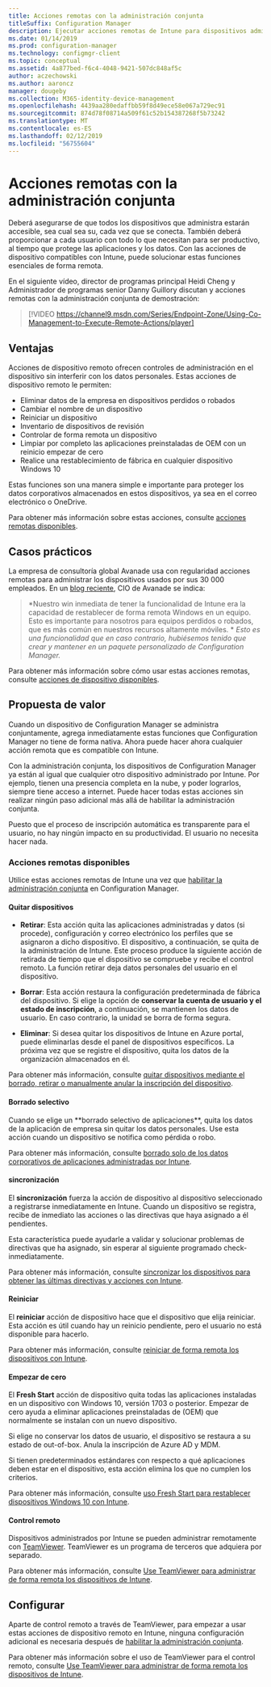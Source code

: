 ```yaml
---
title: Acciones remotas con la administración conjunta
titleSuffix: Configuration Manager
description: Ejecutar acciones remotas de Intune para dispositivos administrados conjuntamente
ms.date: 01/14/2019
ms.prod: configuration-manager
ms.technology: configmgr-client
ms.topic: conceptual
ms.assetid: 4a877bed-f6c4-4048-9421-507dc848af5c
author: aczechowski
ms.author: aaroncz
manager: dougeby
ms.collection: M365-identity-device-management
ms.openlocfilehash: 4439aa280edaffbb59f8d49ece58e067a729ec91
ms.sourcegitcommit: 874d78f08714a509f61c52b154387268f5b73242
ms.translationtype: MT
ms.contentlocale: es-ES
ms.lasthandoff: 02/12/2019
ms.locfileid: "56755604"
---
```

# <a name="remote-actions-with-co-management"></a>Acciones remotas con la administración conjunta

Deberá asegurarse de que todos los dispositivos que administra estarán accesible, sea cual sea su, cada vez que se conecta. También deberá proporcionar a cada usuario con todo lo que necesitan para ser productivo, al tiempo que protege las aplicaciones y los datos. Con las acciones de dispositivo compatibles con Intune, puede solucionar estas funciones esenciales de forma remota.

En el siguiente vídeo, director de programas principal Heidi Cheng y Administrador de programas senior Danny Guillory discutan y acciones remotas con la administración conjunta de demostración:

> [!VIDEO https://channel9.msdn.com/Series/Endpoint-Zone/Using-Co-Management-to-Execute-Remote-Actions/player]



## <a name="benefits"></a>Ventajas

Acciones de dispositivo remoto ofrecen controles de administración en el dispositivo sin interferir con los datos personales. Estas acciones de dispositivo remoto le permiten: 
- Eliminar datos de la empresa en dispositivos perdidos o robados  
- Cambiar el nombre de un dispositivo  
- Reiniciar un dispositivo  
- Inventario de dispositivos de revisión  
- Controlar de forma remota un dispositivo  
- Limpiar por completo las aplicaciones preinstaladas de OEM con un reinicio empezar de cero  
- Realice una restablecimiento de fábrica en cualquier dispositivo Windows 10  

Estas funciones son una manera simple e importante para proteger los datos corporativos almacenados en estos dispositivos, ya sea en el correo electrónico o OneDrive.

Para obtener más información sobre estas acciones, consulte [acciones remotas disponibles](#available-remote-actions). 



## <a name="case-studies"></a>Casos prácticos

La empresa de consultoría global Avanade usa con regularidad acciones remotas para administrar los dispositivos usados por sus 30 000 empleados. En un [blog reciente](https://www.microsoft.com/microsoft-365/blog/2018/02/07/the-future-is-on-the-other-side-of-this-bridge/), CIO de Avanade se indica:

> *Nuestro win inmediata de tener la funcionalidad de Intune era la capacidad de restablecer de forma remota Windows en un equipo. Esto es importante para nosotros para equipos perdidos o robados, que es más común en nuestros recursos altamente móviles. * 
>  *Esto es una funcionalidad que en caso contrario, hubiésemos tenido que crear y mantener en un paquete personalizado de Configuration Manager.*

Para obtener más información sobre cómo usar estas acciones remotas, consulte [acciones de dispositivo disponibles](https://docs.microsoft.com/intune/device-management#available-device-actions).


## <a name="value-proposition"></a>Propuesta de valor

Cuando un dispositivo de Configuration Manager se administra conjuntamente, agrega inmediatamente estas funciones que Configuration Manager no tiene de forma nativa. Ahora puede hacer ahora cualquier acción remota que es compatible con Intune. 

Con la administración conjunta, los dispositivos de Configuration Manager ya están al igual que cualquier otro dispositivo administrado por Intune. Por ejemplo, tienen una presencia completa en la nube, y poder lograrlos, siempre tiene acceso a internet. Puede hacer todas estas acciones sin realizar ningún paso adicional más allá de habilitar la administración conjunta.

Puesto que el proceso de inscripción automática es transparente para el usuario, no hay ningún impacto en su productividad. El usuario no necesita hacer nada.


### <a name="available-remote-actions"></a>Acciones remotas disponibles

Utilice estas acciones remotas de Intune una vez que [habilitar la administración conjunta](/sccm/comanage/how-to-enable) en Configuration Manager.

#### <a name="remove-devices"></a>Quitar dispositivos
- **Retirar**: Esta acción quita las aplicaciones administradas y datos (si procede), configuración y correo electrónico los perfiles que se asignaron a dicho dispositivo. El dispositivo, a continuación, se quita de la administración de Intune. Este proceso produce la siguiente acción de retirada de tiempo que el dispositivo se compruebe y recibe el control remoto. La función retirar deja datos personales del usuario en el dispositivo.  

- **Borrar**: Esta acción restaura la configuración predeterminada de fábrica del dispositivo. Si elige la opción de **conservar la cuenta de usuario y el estado de inscripción**, a continuación, se mantienen los datos de usuario. En caso contrario, la unidad se borra de forma segura.  

- **Eliminar**: Si desea quitar los dispositivos de Intune en Azure portal, puede eliminarlas desde el panel de dispositivos específicos. La próxima vez que se registre el dispositivo, quita los datos de la organización almacenados en él.  

Para obtener más información, consulte [quitar dispositivos mediante el borrado, retirar o manualmente anular la inscripción del dispositivo](https://docs.microsoft.com/intune/devices-wipe).

#### <a name="selective-wipe"></a>Borrado selectivo
<!--SCCMDocs issue 973--> Cuando se elige un **borrado selectivo de aplicaciones**, quita los datos de la aplicación de empresa sin quitar los datos personales. Use esta acción cuando un dispositivo se notifica como pérdida o robo. 

Para obtener más información, consulte [borrado solo de los datos corporativos de aplicaciones administradas por Intune](https://docs.microsoft.com/intune/apps-selective-wipe).

#### <a name="sync"></a>sincronización
El **sincronización** fuerza la acción de dispositivo al dispositivo seleccionado a registrarse inmediatamente en Intune. Cuando un dispositivo se registra, recibe de inmediato las acciones o las directivas que haya asignado a él pendientes.

Esta característica puede ayudarle a validar y solucionar problemas de directivas que ha asignado, sin esperar al siguiente programado check-inmediatamente.

Para obtener más información, consulte [sincronizar los dispositivos para obtener las últimas directivas y acciones con Intune](https://docs.microsoft.com/intune/device-sync).

#### <a name="restart"></a>Reiniciar
El **reiniciar** acción de dispositivo hace que el dispositivo que elija reiniciar. Esta acción es útil cuando hay un reinicio pendiente, pero el usuario no está disponible para hacerlo.

Para obtener más información, consulte [reiniciar de forma remota los dispositivos con Intune](https://docs.microsoft.com/intune/device-restart).

#### <a name="fresh-start"></a>Empezar de cero
El **Fresh Start** acción de dispositivo quita todas las aplicaciones instaladas en un dispositivo con Windows 10, versión 1703 o posterior. Empezar de cero ayuda a eliminar aplicaciones preinstaladas de (OEM) que normalmente se instalan con un nuevo dispositivo.

Si elige no conservar los datos de usuario, el dispositivo se restaura a su estado de out-of-box. Anula la inscripción de Azure AD y MDM.

Si tienen predeterminados estándares con respecto a qué aplicaciones deben estar en el dispositivo, esta acción elimina los que no cumplen los criterios.

Para obtener más información, consulte [uso Fresh Start para restablecer dispositivos Windows 10 con Intune](https://docs.microsoft.com/intune/device-fresh-start). 

#### <a name="remote-control"></a>Control remoto
Dispositivos administrados por Intune se pueden administrar remotamente con [TeamViewer](https://www.teamviewer.com/). TeamViewer es un programa de terceros que adquiera por separado.

Para obtener más información, consulte [Use TeamViewer para administrar de forma remota los dispositivos de Intune](https://docs.microsoft.com/intune/device-profile-android-teamviewer). 



## <a name="configure"></a>Configurar

Aparte de control remoto a través de TeamViewer, para empezar a usar estas acciones de dispositivo remoto en Intune, ninguna configuración adicional es necesaria después de [habilitar la administración conjunta](/sccm/comanage/how-to-enable).

Para obtener más información sobre el uso de TeamViewer para el control remoto, consulte [Use TeamViewer para administrar de forma remota los dispositivos de Intune](https://docs.microsoft.com/intune/device-profile-android-teamviewer). 

